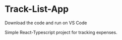 # Track-List-App

Download the code and run on VS Code

Simple React-Typescript project for tracking expenses.
